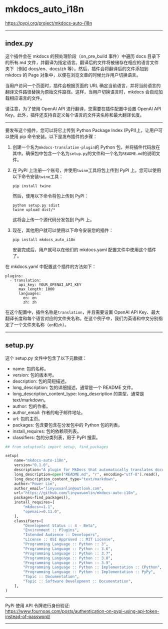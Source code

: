 # mkdocs_auto_i18n

https://pypi.org/project/mkdocs-auto-i18n

---

## index.py

这个插件会在 mkdocs 的预处理阶段（on_pre_build 事件）中遍历 docs 目录下的所有.md 文件，并翻译为指定语言。翻译后的文件将被储存在相应的语言文件夹下（例如 docs/en、docs/zh 等）。然后，插件会将翻译后的文件添加到 mkdocs 的 Page 对象中，以便在浏览文章的时候允许用户切换语言。

当用户访问一个页面时，插件会根据页面的 URL 确定当前语言，并将当前语言的翻译文件路径替换为原始文件路径。这样，当用户切换语言时，mkdocs 会自动加载相应语言的文件。

请注意，为了使用 OpenAI API 进行翻译，您需要在插件配置中设置 OpenAI API Key。此外，插件还支持自定义每个语言的文件夹名称和最大翻译长度。

---

要发布这个插件，您可以将它上传到 Python Package Index (PyPI)上，让用户可以使用 pip 命令安装。以下是发布插件的步骤：

1. 创建一个名为`mkdocs-translation-plugin`的 Python 包，并将插件代码放在其中。确保包中包含一个名为`setup.py`的文件和一个名为`README.md`的说明文件。

2. 在 PyPI 上注册一个账号，并使用`twine`工具将包上传到 PyPI 上。您可以使用以下命令安装`twine`工具：

   ```
   pip install twine
   ```

   然后，使用以下命令将包上传到 PyPI：

   ```
   python setup.py sdist
   twine upload dist/*
   ```

   这将会上传一个源代码分发包到 PyPI 上。

3. 现在，其他用户就可以使用以下命令安装您的插件：

   ```
   pip install mkdocs_auto_i18n
   ```

   安装完成后，用户就可以在他们的 mkdocs.yaml 配置文件中使用这个插件了。

在 mkdocs.yaml 中配置这个插件的方法如下：

```
plugins:
  - translation:
      api_key: YOUR_OPENAI_API_KEY
      max_length: 1000
      languages:
        en: en
        zh: zh
```

在这个配置中，插件名称是`translation`，并且需要设置 OpenAI API Key、最大翻译长度和每个语言对应的文件夹名称。在这个例子中，我们为英语和中文分别指定了一个文件夹名称（`en`和`zh`）。

---

## setup.py

这个 setup.py 文件中包含了以下元数据：

- name: 包的名称。
- version: 包的版本号。
- description: 包的简短描述。
- long_description: 包的详细描述，通常是一个 README 文件。
- long_description_content_type: long_description 的类型，通常是 text/markdown。
- author: 包的作者。
- author_email: 作者的电子邮件地址。
- url: 包的主页。
- packages: 包含要包含在分发包中的 Python 包的列表。
- install_requires: 包的依赖项列表。
- classifiers: 包的分类列表，用于 PyPI 搜索。

```python
## from setuptools import setup, find_packages

setup(
    name="mkdocs-auto-i18n",
    version="0.1.0",
    description="A plugin for MkDocs that automatically translates documentation pages and allows users to switch languages.",
    long_description=open("README.md", "r", encoding="utf-8").read(),
    long_description_content_type="text/markdown",
    author="Power Lin",
    author_email="linyuxuanlin@outlook.com",
    url="https://github.com/linyuxuanlin/mkdocs-auto-i18n",
    packages=find_packages(),
    install_requires=[
        "mkdocs>=1.1",
        "openai>=0.11.0",
    ],
    classifiers=[
        "Development Status :: 4 - Beta",
        "Environment :: Plugins",
        "Intended Audience :: Developers",
        "License :: OSI Approved :: MIT License",
        "Programming Language :: Python :: 3",
        "Programming Language :: Python :: 3.6",
        "Programming Language :: Python :: 3.7",
        "Programming Language :: Python :: 3.8",
        "Programming Language :: Python :: 3.9",
        "Programming Language :: Python :: Implementation :: CPython",
        "Programming Language :: Python :: Implementation :: PyPy",
        "Topic :: Documentation",
        "Topic :: Software Development :: Documentation",
    ],
)
```

---

PyPi 使用 API 令牌进行身份验证:
https://www.fournoas.com/posts/authentication-on-pypi-using-api-token-instead-of-password/

---
